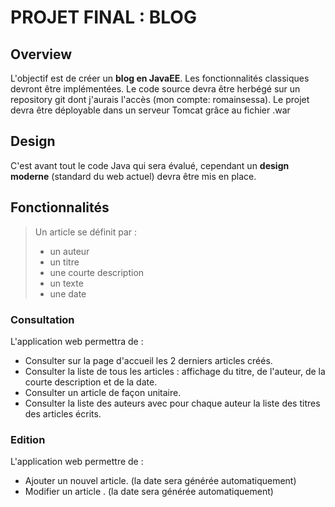 # PROJET FINAL : BLOG

## Overview

L'objectif est de créer un **blog en JavaEE**. Les fonctionnalités classiques devront être implémentées.
Le code source devra être herbégé sur un repository git dont j'aurais l'accès (mon compte: romainsessa).
Le projet devra être déployable dans un serveur Tomcat grâce au fichier .war 

## Design

C'est avant tout le code Java qui sera évalué, cependant un **design moderne** (standard du web actuel) devra être mis en place.

## Fonctionnalités

> Un article se définit par : 
> - un auteur
> - un titre
> - une courte description
> - un texte
> - une date

### Consultation

L'application web permettra de :
- Consulter sur la page d'accueil les 2 derniers articles créés.
- Consulter la liste de tous les articles : affichage du titre, de l'auteur, de la courte description et de la date.
- Consulter un article de façon unitaire.
- Consulter la liste des auteurs avec pour chaque auteur la liste des titres des articles écrits.

### Edition

L'application web permettre de :
- Ajouter un nouvel article. (la date sera générée automatiquement)
- Modifier un article . (la date sera générée automatiquement)


